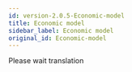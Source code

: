 ```yaml
---
id: version-2.0.5-Economic-model
title: Economic model
sidebar_label: Economic model
original_id: Economic-model
---
```


 Please wait translation
 